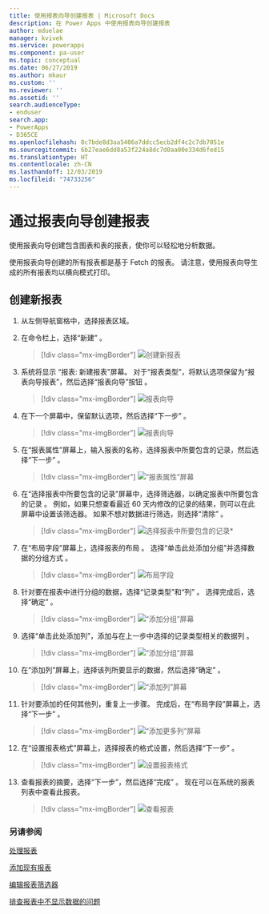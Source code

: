 ```yaml
---
title: 使用报表向导创建报表 | Microsoft Docs
description: 在 Power Apps 中使用报表向导创建报表
author: mduelae
manager: kvivek
ms.service: powerapps
ms.component: pa-user
ms.topic: conceptual
ms.date: 06/27/2019
ms.author: mkaur
ms.custom: ''
ms.reviewer: ''
ms.assetid: ''
search.audienceType:
- enduser
search.app:
- PowerApps
- D365CE
ms.openlocfilehash: 8c7bde8d3aa5406a7ddcc5ecb2df4c2c7db7051e
ms.sourcegitcommit: 6b27eae6dd8a53f224a8dc7d0aa00e334d6fed15
ms.translationtype: HT
ms.contentlocale: zh-CN
ms.lasthandoff: 12/03/2019
ms.locfileid: "74733256"
---
```

# <a name="create-a-report-using-the-report-wizard"></a>通过报表向导创建报表


使用报表向导创建包含图表和表的报表，使你可以轻松地分析数据。 

使用报表向导创建的所有报表都是基于 Fetch 的报表。 请注意，使用报表向导生成的所有报表均以横向模式打印。

## <a name="create-a-new-report"></a>创建新报表

1. 从左侧导航窗格中，选择报表区域。  
2. 在命令栏上，选择“新建”  。

    > [!div class="mx-imgBorder"]
    > ![创建新报表](media/newreport.png "创建新报表")
  
3. 系统将显示  “报表: 新建报表”屏幕。 对于“报表类型”，将默认选项保留为“报表向导报表”，然后选择“报表向导”按钮    。 

    > [!div class="mx-imgBorder"]
    > ![报表向导](media/report_wizard.png "“报表向导”屏幕")
  
4. 在下一个屏幕中，保留默认选项，然后选择“下一步”  。
 
    > [!div class="mx-imgBorder"]
    > ![报表向导](media/report_wizard_1.png "“报表向导”屏幕")
   
4. 在“报表属性”屏幕上，输入报表的名称，选择报表中所要包含的记录，然后选择“下一步”   。
 
    > [!div class="mx-imgBorder"]
    > ![“报表属性”屏幕](media/report_wizard_2.png "“报表属性”屏幕")
  
5.  在“选择报表中所要包含的记录”屏幕中，选择筛选器，以确定报表中所要包含的记录  。 例如，如果只想查看最近 60 天内修改的记录的结果，则可以在此屏幕中设置该筛选器。 如果不想对数据进行筛选，则选择“清除”  。

    > [!div class="mx-imgBorder"]
    > ![选择报表中所要包含的记录*](media/report_wizard_3.png "选择报表中所要包含的记录")
  
6. 在“布局字段”屏幕上，选择报表的布局  。 选择“单击此处添加分组”并选择数据的分组方式  。

    > [!div class="mx-imgBorder"]
    > ![布局字段](media/report_wizard_4.png "布局字段")

7. 针对要在报表中进行分组的数据，选择“记录类型”和“列”   。 选择完成后，选择“确定”  。

    > [!div class="mx-imgBorder"]
    > ![“添加分组”屏幕](media/report_wizard_5.png "“添加分组”屏幕")
  
8. 选择“单击此处添加列”，添加与在上一步中选择的记录类型相关的数据列  。  

    > [!div class="mx-imgBorder"]
    > ![“添加分组”屏幕](media/report_wizard_6.png "“添加分组”屏幕")

9. 在“添加列”屏幕上，选择该列所要显示的数据，然后选择“确定”   。 

    > [!div class="mx-imgBorder"]
    > ![“添加列”屏幕](media/report_wizard_7.png "“添加列”屏幕")
  
10. 针对要添加的任何其他列，重复上一步骤。 完成后，在“布局字段”屏幕上，选择“下一步”   。
 
    > [!div class="mx-imgBorder"]
    > ![“添加更多列”屏幕](media/report_wizard_8.png "“添加更多列”屏幕")
  
11. 在“设置报表格式”屏幕上，选择报表的格式设置，然后选择“下一步”   。
 
    > [!div class="mx-imgBorder"]
    > ![设置报表格式](media/report_wizard_9.png "“设置报表格式”屏幕")

12. 查看报表的摘要，选择“下一步”，然后选择“完成”   。 现在可以在系统的报表列表中查看此报表。

    > [!div class="mx-imgBorder"]
    > ![查看报表](media/report_wizard_10.png "查看报表")

### <a name="see-also"></a>另请参阅
[处理报表](work-with-reports.md) 

[添加现有报表](add-existing-report.md)

[编辑报表筛选器](edit-report-filter.md)

[排查报表中不显示数据的问题](troubleshoot-reports.md)


